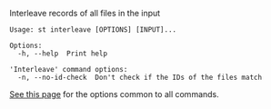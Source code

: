 Interleave records of all files in the input

```
Usage: st interleave [OPTIONS] [INPUT]...

Options:
  -h, --help  Print help

'Interleave' command options:
  -n, --no-id-check  Don't check if the IDs of the files match
```

[See this page](opts) for the options common to all commands.

